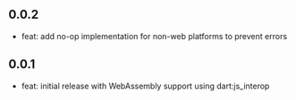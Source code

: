 ## 0.0.2

* feat: add no-op implementation for non-web platforms to prevent errors

## 0.0.1

* feat: initial release with WebAssembly support using dart:js_interop
